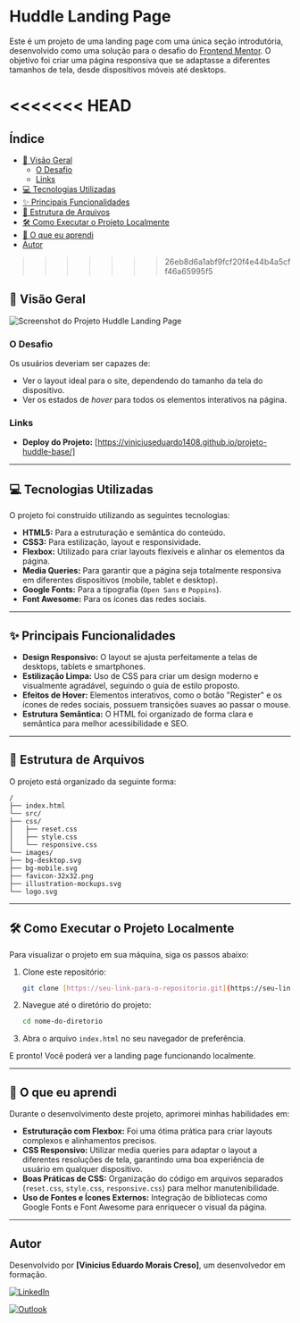 # Huddle Landing Page

Este é um projeto de uma landing page com uma única seção introdutória, desenvolvido como uma solução para o desafio do [Frontend Mentor](https://www.frontendmentor.io/challenges/huddle-landing-page-with-a-single-introductory-section-B_2_v_b2_p). O objetivo foi criar uma página responsiva que se adaptasse a diferentes tamanhos de tela, desde dispositivos móveis até desktops.

<<<<<<< HEAD
=======
##  Índice

* [🚀 Visão Geral](#🚀-visão-geral)
  * [O Desafio](#o-desafio)
  * [Links](#links)
* [💻 Tecnologias Utilizadas](#💻-tecnologias-utilizadas)
* [✨ Principais Funcionalidades](#✨-principais-funcionalidades)
* [📂 Estrutura de Arquivos](#📂-estrutura-de-arquivos)
* [🛠️ Como Executar o Projeto Localmente](#🛠️-como-executar-o-projeto-localmente)
* [🧠 O que eu aprendi](#🧠-o-que-eu-aprendi)
* [Autor](#autor)

>>>>>>> 26eb8d6a1abf9fcf20f4e44b4a5cff46a65995f5
## 🚀 Visão Geral

![Screenshot do Projeto Huddle Landing Page](./src/images/screenshot.gif)


### O Desafio

Os usuários deveriam ser capazes de:
* Ver o layout ideal para o site, dependendo do tamanho da tela do dispositivo.
* Ver os estados de *hover* para todos os elementos interativos na página.

### Links
* **Deploy do Projeto:** [https://viniciuseduardo1408.github.io/projeto-huddle-base/]

---

## 💻 Tecnologias Utilizadas 

O projeto foi construído utilizando as seguintes tecnologias:

* **HTML5:** Para a estruturação e semântica do conteúdo.
* **CSS3:** Para estilização, layout e responsividade.
* **Flexbox:** Utilizado para criar layouts flexíveis e alinhar os elementos da página.
* **Media Queries:** Para garantir que a página seja totalmente responsiva em diferentes dispositivos (mobile, tablet e desktop).
* **Google Fonts:** Para a tipografia (`Open Sans` e `Poppins`).
* **Font Awesome:** Para os ícones das redes sociais.

---

## ✨ Principais Funcionalidades

* **Design Responsivo:** O layout se ajusta perfeitamente a telas de desktops, tablets e smartphones.
* **Estilização Limpa:** Uso de CSS para criar um design moderno e visualmente agradável, seguindo o guia de estilo proposto.
* **Efeitos de Hover:** Elementos interativos, como o botão "Register" e os ícones de redes sociais, possuem transições suaves ao passar o mouse.
* **Estrutura Semântica:** O HTML foi organizado de forma clara e semântica para melhor acessibilidade e SEO.

---

## 📂 Estrutura de Arquivos

O projeto está organizado da seguinte forma:

```
/
├── index.html
└── src/
├── css/
│   ├── reset.css
│   ├── style.css
│   └── responsive.css
└── images/
├── bg-desktop.svg
├── bg-mobile.svg
├── favicon-32x32.png
├── illustration-mockups.svg
└── logo.svg
```

---

## 🛠️ Como Executar o Projeto Localmente

Para visualizar o projeto em sua máquina, siga os passos abaixo:

1.  Clone este repositório:
    ```bash
    git clone [https://seu-link-para-o-repositorio.git](https://seu-link-para-o-repositorio.git)
    ```
2.  Navegue até o diretório do projeto:
    ```bash
    cd nome-do-diretorio
    ```
3.  Abra o arquivo `index.html` no seu navegador de preferência.

E pronto! Você poderá ver a landing page funcionando localmente.

---

## 🧠 O que eu aprendi

Durante o desenvolvimento deste projeto, aprimorei minhas habilidades em:

* **Estruturação com Flexbox:** Foi uma ótima prática para criar layouts complexos e alinhamentos precisos.
* **CSS Responsivo:** Utilizar media queries para adaptar o layout a diferentes resoluções de tela, garantindo uma boa experiência de usuário em qualquer dispositivo.
* **Boas Práticas de CSS:** Organização do código em arquivos separados (`reset.css`, `style.css`, `responsive.css`) para melhor manutenibilidade.
* **Uso de Fontes e Ícones Externos:** Integração de bibliotecas como Google Fonts e Font Awesome para enriquecer o visual da página.

---

## Autor
Desenvolvido por **[Vinicius Eduardo Morais Creso]**, um desenvolvedor em formação.

[![LinkedIn](https://img.shields.io/badge/LinkedIn-0077B5?style=for-the-badge&logo=linkedin&logoColor=white)](https://www.linkedin.com/in/seu-usuario/)

[![Outlook](https://img.shields.io/badge/Microsoft_Outlook-0078D4?style=for-the-badge&logo=microsoft-outlook&logoColor=white)](mailto:seu-email@exemplo.com)
